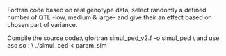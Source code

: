 Fortran code based on real genotype data, select randomly a defined number of QTL -low, medium & large- and give their an effect based on chosen part of variance.

Compile the source code:\\
gfortran simul_ped_v2.f -o simul_ped \\
and use aso so : \\
./simul_ped < param_sim

